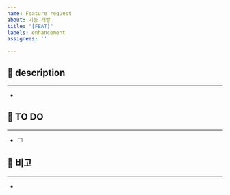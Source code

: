 ```yaml
---
name: Feature request
about: 기능 개발
title: "[FEAT]"
labels: enhancement
assignees: ''

---
```


## 📌 description
***
- 

## 📝 TO DO
***
- [ ]

## 💌 비고
***
-
